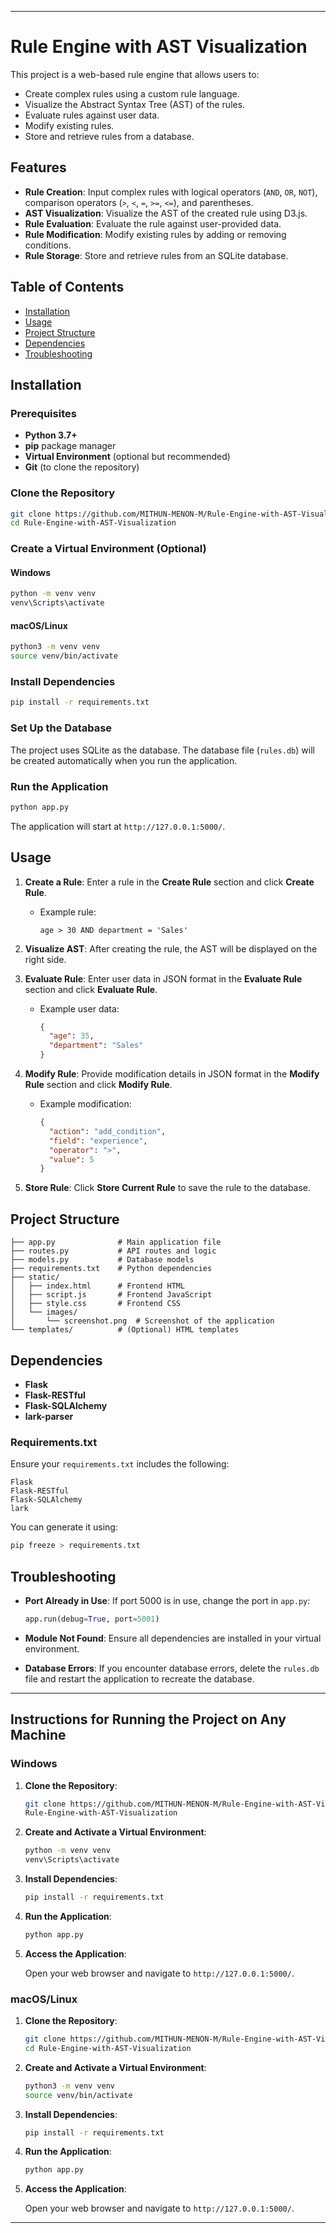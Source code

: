 

---

# Rule Engine with AST Visualization


This project is a web-based rule engine that allows users to:

- Create complex rules using a custom rule language.
- Visualize the Abstract Syntax Tree (AST) of the rules.
- Evaluate rules against user data.
- Modify existing rules.
- Store and retrieve rules from a database.

## Features

- **Rule Creation**: Input complex rules with logical operators (`AND`, `OR`, `NOT`), comparison operators (`>`, `<`, `=`, `>=`, `<=`), and parentheses.
- **AST Visualization**: Visualize the AST of the created rule using D3.js.
- **Rule Evaluation**: Evaluate the rule against user-provided data.
- **Rule Modification**: Modify existing rules by adding or removing conditions.
- **Rule Storage**: Store and retrieve rules from an SQLite database.

## Table of Contents

- [Installation](#installation)
- [Usage](#usage)
- [Project Structure](#project-structure)
- [Dependencies](#dependencies)
- [Troubleshooting](#troubleshooting)


## Installation

### Prerequisites

- **Python 3.7+**
- **pip** package manager
- **Virtual Environment** (optional but recommended)
- **Git** (to clone the repository)

### Clone the Repository

```bash
git clone https://github.com/MITHUN-MENON-M/Rule-Engine-with-AST-Visualization.git
cd Rule-Engine-with-AST-Visualization
```

### Create a Virtual Environment (Optional)

#### Windows

```bash
python -m venv venv
venv\Scripts\activate
```

#### macOS/Linux

```bash
python3 -m venv venv
source venv/bin/activate
```

### Install Dependencies

```bash
pip install -r requirements.txt
```

### Set Up the Database

The project uses SQLite as the database. The database file (`rules.db`) will be created automatically when you run the application.

### Run the Application

```bash
python app.py
```

The application will start at `http://127.0.0.1:5000/`.

## Usage

1. **Create a Rule**: Enter a rule in the **Create Rule** section and click **Create Rule**.
   - Example rule:
     ```
     age > 30 AND department = 'Sales'
     ```

2. **Visualize AST**: After creating the rule, the AST will be displayed on the right side.

3. **Evaluate Rule**: Enter user data in JSON format in the **Evaluate Rule** section and click **Evaluate Rule**.
   - Example user data:
     ```json
     {
       "age": 35,
       "department": "Sales"
     }
     ```

4. **Modify Rule**: Provide modification details in JSON format in the **Modify Rule** section and click **Modify Rule**.
   - Example modification:
     ```json
     {
       "action": "add_condition",
       "field": "experience",
       "operator": ">",
       "value": 5
     }
     ```

5. **Store Rule**: Click **Store Current Rule** to save the rule to the database.

## Project Structure

```
├── app.py              # Main application file
├── routes.py           # API routes and logic
├── models.py           # Database models
├── requirements.txt    # Python dependencies
├── static/
│   ├── index.html      # Frontend HTML
│   ├── script.js       # Frontend JavaScript
│   ├── style.css       # Frontend CSS
│   └── images/
│       └── screenshot.png  # Screenshot of the application
└── templates/          # (Optional) HTML templates
```

## Dependencies

- **Flask**
- **Flask-RESTful**
- **Flask-SQLAlchemy**
- **lark-parser**

### Requirements.txt

Ensure your `requirements.txt` includes the following:

```
Flask
Flask-RESTful
Flask-SQLAlchemy
lark
```

You can generate it using:

```bash
pip freeze > requirements.txt
```

## Troubleshooting

- **Port Already in Use**: If port 5000 is in use, change the port in `app.py`:

  ```python
  app.run(debug=True, port=5001)
  ```

- **Module Not Found**: Ensure all dependencies are installed in your virtual environment.

- **Database Errors**: If you encounter database errors, delete the `rules.db` file and restart the application to recreate the database.


---

## Instructions for Running the Project on Any Machine

### Windows

1. **Clone the Repository**:

   ```bash
   git clone https://github.com/MITHUN-MENON-M/Rule-Engine-with-AST-Visualization.git
   Rule-Engine-with-AST-Visualization
   ```

2. **Create and Activate a Virtual Environment**:

   ```bash
   python -m venv venv
   venv\Scripts\activate
   ```

3. **Install Dependencies**:

   ```bash
   pip install -r requirements.txt
   ```

4. **Run the Application**:

   ```bash
   python app.py
   ```

5. **Access the Application**:

   Open your web browser and navigate to `http://127.0.0.1:5000/`.

### macOS/Linux

1. **Clone the Repository**:

   ```bash
   git clone https://github.com/MITHUN-MENON-M/Rule-Engine-with-AST-Visualization.git
   cd Rule-Engine-with-AST-Visualization
   ```

2. **Create and Activate a Virtual Environment**:

   ```bash
   python3 -m venv venv
   source venv/bin/activate
   ```

3. **Install Dependencies**:

   ```bash
   pip install -r requirements.txt
   ```

4. **Run the Application**:

   ```bash
   python app.py
   ```

5. **Access the Application**:

   Open your web browser and navigate to `http://127.0.0.1:5000/`.

---
